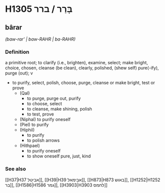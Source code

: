 # H1305 בָּרַר / ברר

## bârar

_(baw-rar' | baw-RAHR | ba-RAHR)_

### Definition

a primitive root; to clarify (i.e., brighten), examine, select; make bright, choice, chosen, cleanse (be clean), clearly, polished, (shew self) pure(-ify), purge (out); v

- to purify, select, polish, choose, purge, cleanse or make bright, test or prove
  - (Qal)
    - to purge, purge out, purify
    - to choose, select
    - to cleanse, make shining, polish
    - to test, prove
  - (Niphal) to purify oneself
  - (Piel) to purify
  - (Hiphil)
    - to purify
    - to polish arrows
  - (Hithpael)
    - to purify oneself
    - to show oneself pure, just, kind

### See also

[[H37|H37 אביטל]], [[H39|H39 אבימאל]], [[H873|H873 באוש]], [[H1252|H1252 בר]], [[H1586|H1586 גמר]], [[H3903|H3903 לחמס]]
